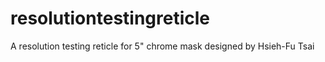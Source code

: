 # resolutiontestingreticle
A resolution testing reticle for 5" chrome mask designed by Hsieh-Fu Tsai
